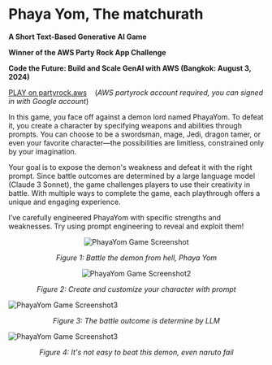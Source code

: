 # Phaya Yom, The matchurath
**A Short Text-Based Generative AI Game**

**Winner of the AWS Party Rock App Challenge**

**Code the Future: Build and Scale GenAI with AWS (Bangkok: August 3, 2024)**

[PLAY on partyrock.aws](https://partyrock.aws/u/TaroMulan/8DdhhJXYG/Phaya-Yom-The-matchurath)   &nbsp;&nbsp; (*AWS partyrock account required, you can signed in with Google account*)


In this game, you face off against a demon lord named PhayaYom. To defeat it, you create a character by specifying weapons and abilities through prompts. You can choose to be a swordsman, mage, Jedi, dragon tamer, or even your favorite character—the possibilities are limitless, constrained only by your imagination.

Your goal is to expose the demon's weakness and defeat it with the right prompt. Since battle outcomes are determined by a large language model (Claude 3 Sonnet), the game challenges players to use their creativity in battle. With multiple ways to complete the game, each playthrough offers a unique and engaging experience.

I’ve carefully engineered PhayaYom with specific strengths and weaknesses. Try using prompt engineering to reveal and exploit them!


<p align="center">
  <img src="https://github.com/user-attachments/assets/dc931287-a0d5-4d18-8edc-0cea4a36a5e6" alt="PhayaYom Game Screenshot">
</p>
<p align="center"><i>Figure 1: Battle the demon from hell, Phaya Yom  </i></p>



<p align="center">
  <img src="https://github.com/user-attachments/assets/bd97dfc8-4832-4672-8d5b-2e51aee8e64e" alt="PhayaYom Game Screenshot2">
</p>
<p align="center"><i>Figure 2: Create and customize your character with prompt </i></p>


  <img src="https://github.com/user-attachments/assets/5b1eb4f2-ecdf-40dc-8ba3-27cc9f9c49ab" alt="PhayaYom Game Screenshot3">
</p>
<p align="center"><i>Figure 3: The battle outcome is determine by LLM </i></p>

  <img src="https://github.com/user-attachments/assets/0acc753c-2c3c-44fe-9da0-baeed9733fab" alt="PhayaYom Game Screenshot3">
</p>
<p align="center"><i>Figure 4: It's not easy to beat this demon, even naruto fail </i></p>


